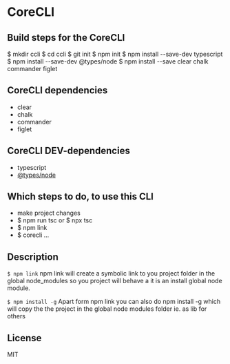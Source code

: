 # CoreCLI

## Build steps for the CoreCLI
$ mkdir ccli
$ cd ccli
$ git init
$ npm init
$ npm install --save-dev typescript
$ npm install --save-dev @types/node 
$ npm install --save clear chalk commander figlet

## CoreCLI dependencies
- clear
- chalk
- commander
- figlet

## CoreCLI DEV-dependencies
- typescript
- [@types/node](https://github.com/DefinitelyTyped/DefinitelyTyped)

## Which steps to do, to use this CLI
- make project changes
- $ npm run tsc or $ npx tsc
- $ npm link
- $ corecli ...

## Description
`$ npm link`
npm link will create a symbolic link to you project folder in the global node_modules so you project will behave a it is an install global node module.

`$ npm install -g`
Apart form npm link you can also do npm install -g which will copy the the project in the global node modules folder ie. as lib for others

## License
MIT